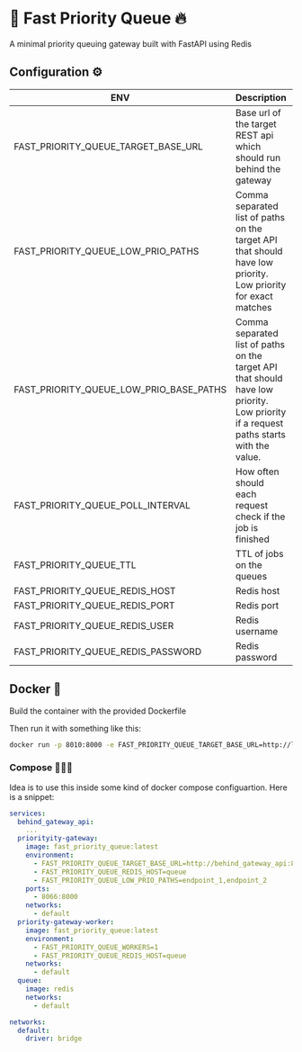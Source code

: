 # 🚀 Fast Priority Queue 🔥

A minimal priority queuing gateway built with FastAPI using Redis

## Configuration ⚙️

| ENV                                       | Description                                                                                                                           | Required | Default   |
|-------------------------------------------|---------------------------------------------------------------------------------------------------------------------------------------|----------|-----------|
| FAST_PRIORITY_QUEUE_TARGET_BASE_URL       | Base url of the target REST api which should run behind the gateway                                                                   | x        |           |
| FAST_PRIORITY_QUEUE_LOW_PRIO_PATHS        | Comma separated list of paths on the target API that should have low priority. Low priority for exact matches                         |          | None      |
| FAST_PRIORITY_QUEUE_LOW_PRIO_BASE_PATHS   | Comma separated list of paths on the target API that should have low priority. Low priority if a request paths starts with the value. |          | None      |
| FAST_PRIORITY_QUEUE_POLL_INTERVAL         | How often should each request check if the job is finished                                                                            |          | 1.0       |
| FAST_PRIORITY_QUEUE_TTL                   | TTL of jobs on the queues                                                                                                             |          | 300       |
| FAST_PRIORITY_QUEUE_REDIS_HOST            | Redis host                                                                                                                            |          | localhost |
| FAST_PRIORITY_QUEUE_REDIS_PORT            | Redis port                                                                                                                            |          | 6379      |
| FAST_PRIORITY_QUEUE_REDIS_USER            | Redis username                                                                                                                        |          | None      |
| FAST_PRIORITY_QUEUE_REDIS_PASSWORD        | Redis password                                                                                                                        |          | None      |

## Docker 🐳

Build the container with the provided Dockerfile

Then run it with something like this:

```bash
docker run -p 8010:8000 -e FAST_PRIORITY_QUEUE_TARGET_BASE_URL=http://localhost:8011 -e FAST_PRIORITY_QUEUE_REDIS_HOST=localhost fast_priority_queue:latest
```


### Compose 🐳🐳🐳

Idea is to use this inside some kind of docker compose configuartion. Here is a snippet:

```yml
services:
  behind_gateway_api:
    ...
  priorityity-gateway:
    image: fast_priority_queue:latest
    environment:
      - FAST_PRIORITY_QUEUE_TARGET_BASE_URL=http://behind_gateway_api:8000
      - FAST_PRIORITY_QUEUE_REDIS_HOST=queue
      - FAST_PRIORITY_QUEUE_LOW_PRIO_PATHS=endpoint_1,endpoint_2
    ports:
      - 8066:8000
    networks:
      - default
  priority-gateway-worker:
    image: fast_priority_queue:latest
    environment:
      - FAST_PRIORITY_QUEUE_WORKERS=1
      - FAST_PRIORITY_QUEUE_REDIS_HOST=queue
    networks:
      - default
  queue:
    image: redis
    networks:
      - default

networks:
  default:
    driver: bridge

```
